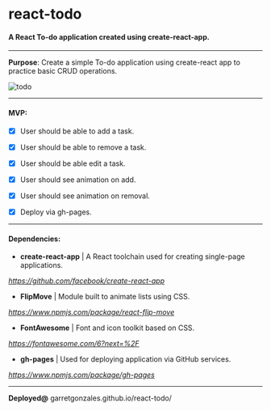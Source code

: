 # react-todo
#### A React To-do application created using create-react-app.

***

**Purpose**:  Create a simple To-do application using create-react app to practice basic CRUD operations.


![todo](https://media.giphy.com/media/TgDN4sXc6Q2oOI9uE8/giphy.gif)

***

#### MVP:

- [x] User should be able to add a task.
- [x] User should be able to remove a task.
- [x] User should be able edit a task.

- [x] User should see animation on add.

- [x] User should see animation on removal.

- [x] Deploy via gh-pages.

***

#### Dependencies:


- **create-react-app** | A React toolchain used for creating single-page applications.

*https://github.com/facebook/create-react-app*

- **FlipMove** | Module built to animate lists using CSS.

*https://www.npmjs.com/package/react-flip-move*

- **FontAwesome** | Font and icon toolkit based on CSS.

*https://fontawesome.com/6?next=%2F*

- **gh-pages** | Used for deploying application via GitHub services.

*https://www.npmjs.com/package/gh-pages*



***

**Deployed@** garretgonzales.github.io/react-todo/